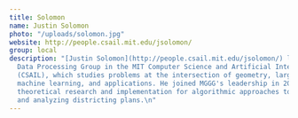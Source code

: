 ```yaml
---
title: Solomon
name: Justin Solomon
photo: "/uploads/solomon.jpg"
website: http://people.csail.mit.edu/jsolomon/
group: local
description: "[Justin Solomon](http://people.csail.mit.edu/jsolomon/) leads the Geometric
  Data Processing Group in the MIT Computer Science and Artificial Intelligence Laboratory
  (CSAIL), which studies problems at the intersection of geometry, large-scale optimization,
  machine learning, and applications. He joined MGGG's leadership in 2017 and is directing
  theoretical research and implementation for algorithmic approaches to generating
  and analyzing districting plans.\n"
---
```


